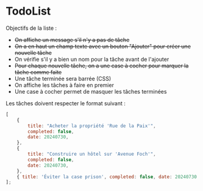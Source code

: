 # TodoList

Objectifs de la liste :

-   <s>On affiche un message s'il n'y a pas de tâche</s>
-   <s>On a en haut un champ texte avec un bouton "Ajouter" pour créer une nouvelle tâche</s>
-   On vérifie s'il y a bien un nom pour la tâche avant de l'ajouter
-   <s>Pour chaque nouvelle tâche, on a une case à cocher pour marquer la tâche comme faite</s>
-   Une tâche terminée sera barrée (CSS)
-   On affiche les tâches à faire en premier
-   Une case à cocher permet de masquer les tâches terminées

Les tâches doivent respecter le format suivant :

```js
[
	{
		title: "Acheter la propriété 'Rue de la Paix'",
		completed: false,
		date: 20240730,
	},
	{
		title: "Construire un hôtel sur 'Avenue Foch'",
		completed: false,
		date: 20240730,
	},
	{ title: 'Éviter la case prison', completed: false, date: 20240730 },
];
```
